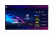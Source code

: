 <img src="images/screenshot.png" alt="" class="  align-items-center justify-content-center" style="height:80px">